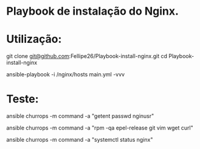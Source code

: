 # Playbook de instalação do Nginx.

# Utilização:
git clone git@github.com:Fellipe26/Playbook-install-nginx.git
cd Playbook-install-nginx

ansible-playbook -i /nginx/hosts main.yml -vvv

# Teste:

ansible churrops -m command -a "getent passwd nginusr"

ansible churrops -m command -a "rpm -qa epel-release git vim wget curl"

ansible churrops -m command -a "systemctl status nginx"
